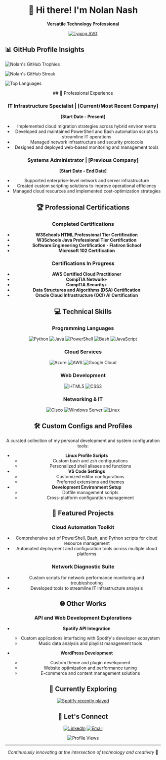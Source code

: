 <div align="center">

# 👋 Hi there! I'm Nolan Nash

**Versatile Technology Professional**

[![Typing SVG](https://readme-typing-svg.demolab.com?font=Fira+Code&size=24&pause=1000&color=00A9F0&center=true&width=600&lines=Cloud+Developer;Network+Engineer;Web+Developer;Systems+Administrator;Automation+Specialist;IT+Technician)](https://git.io/typing-svg)

</div>

## 📊 GitHub Profile Insights

<div alignText="center">

![Nolan's GitHub Trophies](https://github-profile-trophy.vercel.app/?username=nolannash&theme=radical&column=4&margin-w=15&margin-h=15)

![Nolan's GitHub Streak](https://github-readme-streak-stats.herokuapp.com/?user=nolannash&theme=dark&background=000000)

![Top Languages](https://github-readme-stats.vercel.app/api/top-langs/?username=nolannash&layout=compact&theme=vision-friendly-dark)

</div>

<div align="center">
## 💼 Professional Experience

### IT Infrastructure Specialist | [Current/Most Recent Company]
**[Start Date - Present]**
- Implemented cloud migration strategies across hybrid environments
- Developed and maintained PowerShell and Bash automation scripts to streamline IT operations
- Managed network infrastructure and security protocols
- Designed and deployed web-based monitoring and management tools

### Systems Administrator | [Previous Company]
**[Start Date - End Date]**
- Supported enterprise-level network and server infrastructure
- Created custom scripting solutions to improve operational efficiency
- Managed cloud resources and implemented cost-optimization strategies

## 🏆 Professional Certifications

### Completed Certifications
- **W3Schools HTML Professional Tier Certification**
- **W3Schools Java Professional Tier Certification**
- **Software Engineering Certification - Flatiron School**
- **Microsoft 102 Certification**

### Certifications In Progress
- **AWS Certified Cloud Practitioner**
- **CompTIA Network+**
- **CompTIA Security+**
- **Data Structures and Algorithms (DSA) Certification**
- **Oracle Cloud Infrastructure (OCI) AI Certification**

## 💻 Technical Skills

### Programming Languages
![Python](https://img.shields.io/badge/-Python-3776AB?style=flat-square&logo=python&logoColor=white)
![Java](https://img.shields.io/badge/-Java-007396?style=flat-square&logo=java&logoColor=white)
![PowerShell](https://img.shields.io/badge/-PowerShell-5391FE?style=flat-square&logo=powershell&logoColor=white)
![Bash](https://img.shields.io/badge/-Bash-4EAA25?style=flat-square&logo=gnu-bash&logoColor=white)
![JavaScript](https://img.shields.io/badge/-JavaScript-F7DF1E?style=flat-square&logo=javascript&logoColor=black)

### Cloud Services
![Azure](https://img.shields.io/badge/-Azure-0089D6?style=flat-square&logo=microsoft-azure&logoColor=white)
![AWS](https://img.shields.io/badge/-AWS-232F3E?style=flat-square&logo=amazon-aws&logoColor=white)
![Google Cloud](https://img.shields.io/badge/-Google%20Cloud-4285F4?style=flat-square&logo=google-cloud&logoColor=white)

### Web Development
![HTML5](https://img.shields.io/badge/-HTML5-E34F26?style=flat-square&logo=html5&logoColor=white)
![CSS3](https://img.shields.io/badge/-CSS3-1572B6?style=flat-square&logo=css3&logoColor=white)

### Networking & IT
![Cisco](https://img.shields.io/badge/-Cisco-1BA0D7?style=flat-square&logo=cisco&logoColor=white)
![Windows Server](https://img.shields.io/badge/-Windows%20Server-0078D6?style=flat-square&logo=windows&logoColor=white)
![Linux](https://img.shields.io/badge/-Linux-FCC624?style=flat-square&logo=linux&logoColor=black)

## 🛠️ Custom Configs and Profiles
A curated collection of my personal development and system configuration tools:
- **Linux Profile Scripts**
  - Custom bash and zsh configurations
  - Personalized shell aliases and functions
- **VS Code Settings**
  - Customized editor configurations
  - Preferred extensions and themes
- **Development Environment Setup**
  - Dotfile management scripts
  - Cross-platform configuration management

## 🔧 Featured Projects

### Cloud Automation Toolkit
- Comprehensive set of PowerShell, Bash, and Python scripts for cloud resource management
- Automated deployment and configuration tools across multiple cloud platforms

### Network Diagnostic Suite
- Custom scripts for network performance monitoring and troubleshooting
- Developed tools to streamline IT infrastructure analysis

## 🌐 Other Works

### API and Web Development Explorations
- **Spotify API Integration**
  - Custom applications interfacing with Spotify's developer ecosystem
  - Music data analysis and playlist management tools

- **WordPress Development**
  - Custom theme and plugin development
  - Website optimization and performance tuning
  - E-commerce and content management solutions

## 🎵 Currently Exploring

<div align="center">

[![Spotify recently played](https://spotify-recently-played-readme.vercel.app/api?user=SPOTIFY_USERNAME&count=3&width=600)](https://open.spotify.com/user/SPOTIFY_USERNAME)

</div>

## 🤝 Let's Connect

<div align="center">

[![LinkedIn](https://img.shields.io/badge/-LinkedIn-0077B5?style=for-the-badge&logo=linkedin&logoColor=white)](https://www.linkedin.com/in/nolan-nash/)
[![Email](https://img.shields.io/badge/-Email-D14836?style=for-the-badge&logo=gmail&logoColor=white)](mailto:nolan@nolannashdev.com)

![Profile Views](https://komarev.com/ghpvc/?username=nolannash&style=flat-square&color=blue)

</div>

---

<div align="center">

*Continuously innovating at the intersection of technology and creativity* 🚀

</div>
</div>